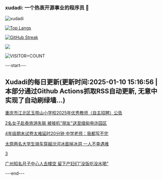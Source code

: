 ### xudadi: 一个热衷开源事业的程序员 👋

![xudadi](https://github-readme-stats-git-masterorgs-github-readme-stats-team.vercel.app/api?username=xudadi)

[![Top Langs](https://github-readme-stats.vercel.app/api/top-langs/?username=xudadi)](https://github.com/anuraghazra/github-readme-stats)

[![GitHub Streak](https://streak-stats.demolab.com?user=xudadi&locale=zh_Hans)](https://git.io/streak-stats)

![](https://raw.githubusercontent.com/xudadi/xudadi/main/assets/github-contribution-grid-snake.svg)

![VISITOR+COUNT](https://komarev.com/ghpvc/?username=xudadi&label=VISITOR+COUNT)


---start---

## Xudadi的每日更新(更新时间:2025-01-10 15:16:56 | 本部分通过Github Actions抓取RSS自动更新, 无意中实现了自动刷绿墙...)

[重庆市江北区玉带山小学校2025年优秀教师（自主招聘）公告](https://www.gongkaoleida.com/article/2261238)

[2名女子赴泰旅游失联 被接机"朋友"送至缅甸电诈园区](https://m.163.com/news/article/JLHQK9V100019K82.html)

[4年级期末试卷太难延时20分钟 中学老师：我都写不完](https://m.163.com/news/article/JLHIM5FM0514R9OJ.html)

[太原两名大学生骑车穿越汾河冰面掉冰洞 一人不幸遇难](https://m.163.com/news/article/JLFTIUGL0550B6IS.html)

[3](https://m.163.com/touch/news/sub/domestic)

[广州知名月子中心人去楼空 留下产妇们"没饭吃没水喝"](https://m.163.com/news/article/JLGKMHEU0512B07B.html)

---end---
